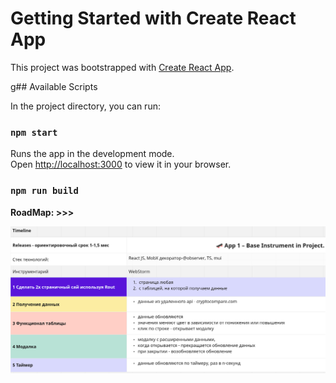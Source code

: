 # Getting Started with Create React App

This project was bootstrapped with [Create React App](https://github.com/facebook/create-react-app).

g## Available Scripts

In the project directory, you can run:

### `npm start`

Runs the app in the development mode.\
Open [http://localhost:3000](http://localhost:3000) to view it in your browser.

### `npm run build`


**RoadMap: >>>**

![Alt roadmap](./RoadMap.png?raw=true "RoadMap")
